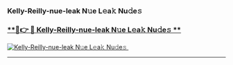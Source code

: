 ### Kelly-Reilly-nue-leak N𝚞e L𝚎a𝚔 Nu𝚍e𝚜   

### [ **🔗👉 🔴 Kelly-Reilly-nue-leak N𝚞e L𝚎a𝚔 Nu𝚍e𝚜 **](https://taap.it/xNRuk4)  

[![Kelly-Reilly-nue-leak N𝚞e L𝚎a𝚔 Nu𝚍e𝚜 ](https://i.imgur.com/0qMVB7G.gif)](https://taap.it/xNRuk4)  

___  
